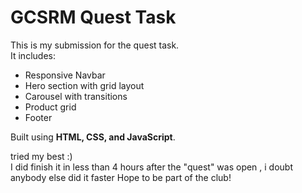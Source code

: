 # GCSRM Quest Task
This is my submission for the quest task.  
It includes:
- Responsive Navbar
- Hero section with grid layout
- Carousel with transitions
- Product grid
- Footer
  
Built using **HTML, CSS, and JavaScript**. 

tried my best :)                                            
I did finish it in less than 4 hours after the "quest" was open , i doubt anybody else did it faster
Hope to be part of the club!
